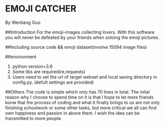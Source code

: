 # EMOJI CATCHER
By Wenliang Guo 

##Introduction 
For the emoji-images collecting lovers. With this software you will never be defeated by your friends when soloing the emoji pictures.

##Including
source code && emoji dataset(involve 15094 image files)

##environment
1. python version=3.6
2. Some libs are required(re,requests)
3. Users need to set the url of target webset and local saving directory in config.py.
(defult settings are provided)

##Others
The code is simple which only has 70 lines in total. The inital reason why I choose to spend time on it is that I hope to let more friends konw that the process of coding and what it finally brings to us are not only finishing schoolwork or some other tasks, but more critical we all can find own happiness and passion in above them. I wish the idea can be transmitted to more people.